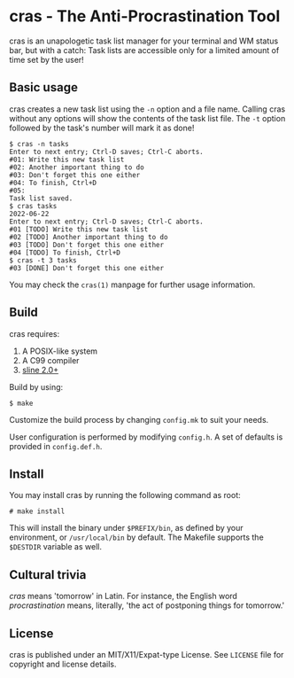 # cras - The Anti-Procrastination Tool

cras is an unapologetic task list manager for your terminal and WM status bar,
but with a catch: Task lists are accessible only for a limited amount of time 
set by the user!

## Basic usage

cras creates a new task list using the ``-n`` option and a file name. Calling
cras without any options will show the contents of the task list file. The
``-t`` option followed by the task's number will mark it as done!

```
$ cras -n tasks
Enter to next entry; Ctrl-D saves; Ctrl-C aborts.
#01: Write this new task list
#02: Another important thing to do
#03: Don't forget this one either
#04: To finish, Ctrl+D
#05:
Task list saved.
$ cras tasks
2022-06-22
Enter to next entry; Ctrl-D saves; Ctrl-C aborts.
#01 [TODO] Write this new task list
#02 [TODO] Another important thing to do
#03 [TODO] Don't forget this one either
#04 [TODO] To finish, Ctrl+D
$ cras -t 3 tasks
#03 [DONE] Don't forget this one either
```

You may check the ``cras(1)`` manpage for further usage information.

## Build

cras requires:

1. A POSIX-like system
2. A C99 compiler
3. [sline 2.0+](https://github.com/ariadnavigo/sline)

Build by using:

```
$ make
```

Customize the build process by changing ``config.mk`` to suit your needs.

User configuration is performed by modifying ``config.h``. A set of defaults is 
provided in ``config.def.h``.

## Install

You may install cras by running the following command as root:

```
# make install
```

This will install the binary under ``$PREFIX/bin``, as defined by your 
environment, or ``/usr/local/bin`` by default. The Makefile supports the 
``$DESTDIR`` variable as well.

## Cultural trivia

_cras_ means 'tomorrow' in Latin. For instance, the English word 
_procrastination_ means, literally, 'the act of postponing things for tomorrow.'

## License

cras is published under an MIT/X11/Expat-type License. See ``LICENSE`` file for 
copyright and license details.
